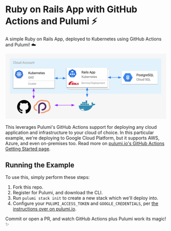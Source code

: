 # Ruby on Rails App with GitHub Actions and Pulumi ⚡️

A simple Ruby on Rails App, deployed to Kubernetes using GitHub Actions and Pulumi! ☁️

![Architecture](./arch.png)

This leverages Pulumi's GitHub Actions support for deploying any cloud application and infrastructure to
your cloud of choice. In this particular example, we're deploying to Google Cloud Platform, but it supports
AWS, Azure, and even on-premises too. Read more on
[pulumi.io's GitHub Actions Getting Started page](https://pulumi.io/github).

## Running the Example

To use this, simply perform these steps:

1. Fork this repo.
2. Register for Pulumi, and download the CLI.
3. Run `pulumi stack init` to create a new stack which we'll deploy into.
4. Configure your `PULUMI_ACCESS_TOKEN` and `GOOGLE_CREDENTIALS`, per [the instructions over on pulumi.io](https://pulumi.io/github).

Commit or open a PR, and watch GitHub Actions plus Pulumi work its magic! ✨
